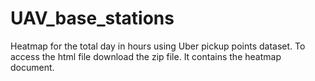 # UAV_base_stations
Heatmap for the total day in hours using Uber pickup points dataset.
To access the html file download the zip file. It contains the heatmap document.
